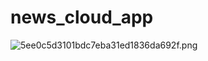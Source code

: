 # news_cloud_app

![5ee0c5d3101bdc7eba31ed1836da692f.png](https://imgg.io/images/2024/01/27/5ee0c5d3101bdc7eba31ed1836da692f.png)
